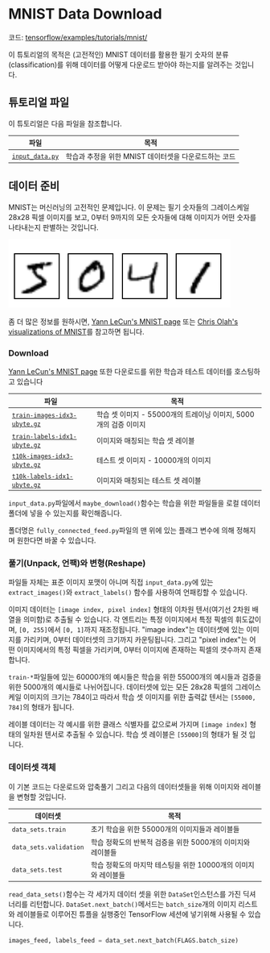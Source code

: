 # MNIST Data Download

코드: [tensorflow/examples/tutorials/mnist/](https://www.tensorflow.org/code/tensorflow/examples/tutorials/mnist/)

이 튜토리얼의 목적은 (고전적인) MNIST 데이터를 활용한 필기 숫자의 분류(classification)를 위해 데이터를 어떻게 다운로드 받아야 하는지를 알려주는 것입니다. 

## 튜토리얼 파일

이 튜토리얼은 다음 파일을 참조합니다.

파일 | 목적
--- | ---
[`input_data.py`](https://www.tensorflow.org/code/tensorflow/examples/tutorials/mnist/input_data.py) | 학습과 추정을 위한 MNIST 데이터셋을 다운로드하는 코드

## 데이터 준비

MNIST는 머신러닝의 고전적인 문제입니다. 이 문제는 필기 숫자들의 그레이스케일 28x28 픽셀 이미지를 보고, 0부터 9까지의 모든 숫자들에 대해 이미지가 어떤 숫자를 나타내는지 판별하는 것입니다.

![MNIST Digits](../../../images/mnist_digits.png "MNIST Digits")

좀 더 많은 정보를 원하시면, [Yann LeCun's MNIST page](http://yann.lecun.com/exdb/mnist/)
또는 [Chris Olah's visualizations of MNIST](http://colah.github.io/posts/2014-10-Visualizing-MNIST/)를 참고하면 됩니다.

### Download

[Yann LeCun's MNIST page](http://yann.lecun.com/exdb/mnist/) 또한 다운로드를 위한 학습과 테스트 데이터를 호스팅하고 있습니다

파일 | 목적
--- | ---
[`train-images-idx3-ubyte.gz`](http://yann.lecun.com/exdb/mnist/train-images-idx3-ubyte.gz) | 학습 셋 이미지 - 55000개의 트레이닝 이미지, 5000개의 검증 이미지
[`train-labels-idx1-ubyte.gz`](http://yann.lecun.com/exdb/mnist/train-labels-idx1-ubyte.gz) | 이미지와 매칭되는 학습 셋 레이블 
[`t10k-images-idx3-ubyte.gz`](http://yann.lecun.com/exdb/mnist/t10k-images-idx3-ubyte.gz) | 테스트 셋 이미지 - 10000개의 이미지
[`t10k-labels-idx1-ubyte.gz`](http://yann.lecun.com/exdb/mnist/t10k-labels-idx1-ubyte.gz) | 이미지와 매칭되는 테스트 셋 레이블

`input_data.py`파일에서 `maybe_download()`함수는 학습을 위한 파일들을 로컬 데이터 폴더에 넣을 수 있는지를 확인해줍니다. 

폴더명은 `fully_connected_feed.py`파일의 맨 위에 있는 플래그 변수에 의해 정해지며 원한다면 바꿀 수 있습니다.

### 풀기(Unpack, 언팩)와 변형(Reshape) 

파일들 자체는 표준 이미지 포맷이 아니며 직접 `input_data.py`에 있는 `extract_images()`와 `extract_labels()` 함수를 사용하여 언패킹할 수 있습니다.

이미지 데이터는 `[image index, pixel index]` 형태의 이차원 텐서(여기선 2차원 배열을 의미함)로 추출될 수 있습니다. 각 엔트리는 특정 이미지에서 특정 픽셀의 휘도값이며, `[0, 255]`에서 `[0, 1]`까지 재조정됩니다. "image index"는 데이터셋에 있는 이미지를 가리키며, 0부터 데이터셋의 크기까지 카운팅됩니다. 그리고 "pixel index"는 어떤 이미지에서의 특정 픽셀을 가리키며, 0부터 이미지에 존재하는 픽셀의 갯수까지 존재합니다.

`train-*`파일들에 있는 60000개의 예시들은 학습을 위한 55000개의 예시들과 검증을 위한 5000개의 예시들로 나뉘어집니다. 데이터셋에 있는 모든 28x28 픽셀의 그레이스케일 이미지의 크기는 784이고 따라서 학습 셋 이미지를 위한 출력값 텐서는 `[55000, 784]`의 형태가 됩니다.

레이블 데이터는 각 예시를 위한 클래스 식별자를 값으로써 가지며 `[image index]` 형태의 일차원 텐서로 추출될 수 있습니다. 학습 셋 레이블은 `[55000]`의 형태가 될 것 입니다.

### 데이터셋 객체

이 기본 코드는 다운로드와 압축풀기 그리고 다음의 데이터셋들을 위해 이미지와 레이블을 변형할 것입니다.

데이터셋 | 목적
--- | ---
`data_sets.train` | 초기 학습을 위한 55000개의 이미지들과 레이블들
`data_sets.validation` | 학습 정확도의 반복적 검증을 위한 5000개의 이미지와 레이블들
`data_sets.test` | 학습 정확도의 마지막 테스팅을 위한 10000개의 이미지와 레이블들

`read_data_sets()`함수는 각 세가지 데이터 셋을 위한 `DataSet`인스턴스를 가진 딕셔너리를 리턴합니다. `DataSet.next_batch()`메서드는 `batch_size`개의 이미지 리스트와 레이블들로 이루어진 튜플을 실행중인 TensorFlow 세션에 넣기위해 사용될 수 있습니다.

```python
images_feed, labels_feed = data_set.next_batch(FLAGS.batch_size)
```
